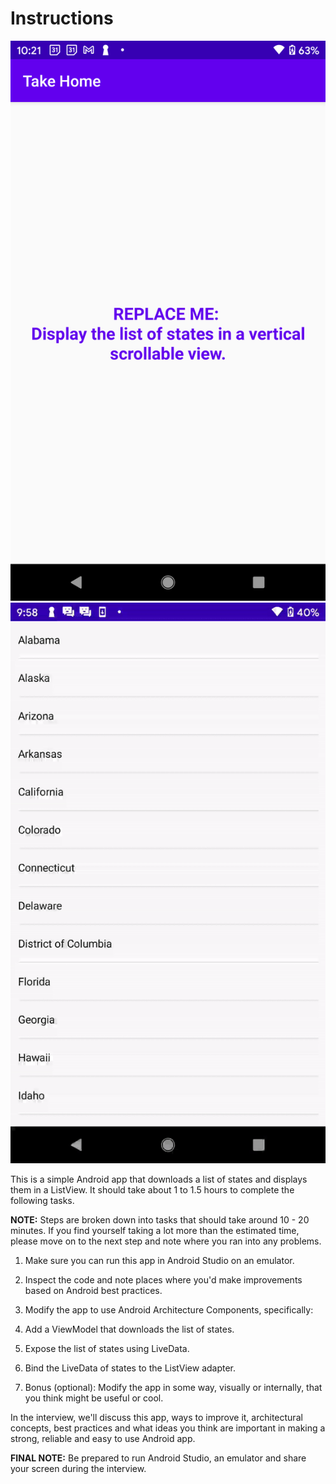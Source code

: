 # Instructions

![](https://github.com/CareRevolutions/SimpleAndroid-Interview/blob/master/assets/take_home.png)
![](https://github.com/CareRevolutions/SimpleAndroid-Interview/blob/master/assets/sample_take_home.gif)

This is a simple Android app that downloads a list of states and displays them in a ListView. It should take about 1 to 1.5 hours to complete the following tasks.

**NOTE:** Steps are broken down into tasks that should take around 10 - 20 minutes. If you find yourself taking a lot more than the estimated time, please move on to the next step and note where you ran into any problems.

1. Make sure you can run this app in Android Studio on an emulator.

2. Inspect the code and note places where you'd make improvements based on Android best practices.

3. Modify the app to use Android Architecture Components, specifically:

4. Add a ViewModel that downloads the list of states.

5. Expose the list of states using LiveData.

6. Bind the LiveData of states to the ListView adapter.

7. Bonus (optional): Modify the app in some way, visually or internally, that you think might be useful or cool.

In the interview, we'll discuss this app, ways to improve it, architectural concepts, best practices and what ideas you think are important in making a strong, reliable and easy to use Android app.

**FINAL NOTE:** Be prepared to run Android Studio, an emulator and share your screen during the interview.
